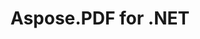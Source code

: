 ---
title: Aspose.PDF for .NET
type: docs
weight: 10
url: /zh/net/
keywords: "Aspose.PDF for .NET, Aspose PDF, Aspose API Reference."
description: Aspose.PDF 是一个 .NET 组件，允许开发人员以编程方式动态创建 PDF 文档，无论是简单的还是复杂的。
is_root: true
---